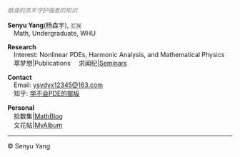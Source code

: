 <style>
.bjimg{
  position: fixed;
  top: 0;
  left: 0;
  width:100%;
height:100%;
min-width: 1000px;
z-index:-10;
zoom: 1;
  background-image: url();
  background-repeat: no-repeat;
  background-size: contain;
  background-position: center 0;
  opacity: 0.3;
  }
</style>
<head>    
<script src="https://cdn.mathjax.org/mathjax/latest/MathJax.js?config=TeX-AMS-MML_HTMLorMML" type="text/javascript"></script>
<script type="text/x-mathjax-config">
MathJax.Hub.Config({
        tex2jax: {
        skipTags: ['script', 'noscript', 'style', 'textarea', 'pre'],
        inlineMath: [['$','$']]
        }
});
</script>
</head>
<div class="bjimg"></div>

*<font size="2" color="grey">献身的羔羊守护强者的知识.</font>* <br/>

<b>Senyu Yang</b>(杨森宇), 🇨🇳<br>
 &emsp;Math, Undergraduate, WHU<br>
 
<b>Research</b> <br> 
&emsp;Interest: Nonlinear PDEs, Harmonic Analysis, and Mathematical Physics<br>
&emsp;萃梦想\|Publications
&emsp;求闻纪\|[Seminars](https://SenyuYangPDELearner.github.io/seminars/)<br/>

<b>Contact</b> <br> 
&emsp;Email: ysydyx12345@163.com<br>
&emsp;知乎: [学不会PDE的御坂](https://www.zhihu.com/people/syy-24-75)<br>

<b>Personal</b> <br>
&emsp;拾数集\|[MathBlog](https://SenyuYangPDELearner.github.io/blog)<br>
&emsp;文花帖\|[MyAlbum](https://senyuyangpdelearner.github.io/record)

<hr style="height:1px">

&copy; Senyu Yang
